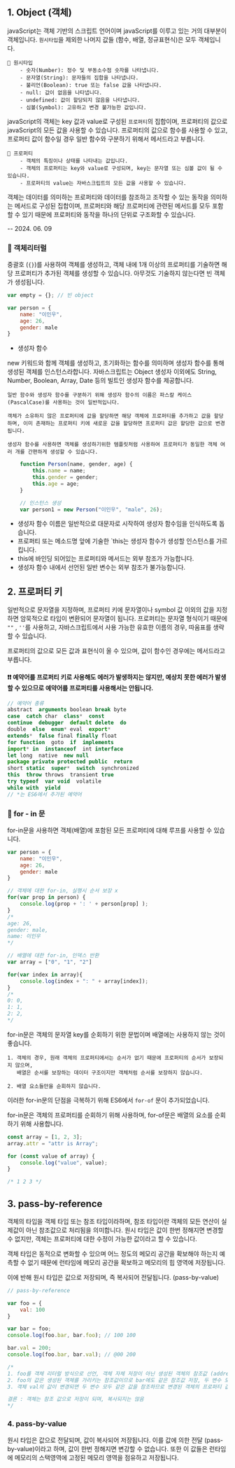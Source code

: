 ## 1. Object (객체)

javaScript는 객체 기반의 스크립트 언어이며 javaScript를 이루고 있는 거의 대부분이 객체입니다. `원시타입`을 제외한 나머지 값들 (함수, 배열, 정규표현식)은 모두 객체입니다.

```
🧐 원시타입
    - 숫자(Number): 정수 및 부동소수점 숫자를 나타냅니다.
    - 문자열(String): 문자들의 집합을 나타냅니다.
    - 불리언(Boolean): true 또는 false 값을 나타냅니다.
    - null: 값이 없음을 나타냅니다.
    - undefined: 값이 할당되지 않음을 나타냅니다.
    - 심볼(Symbol): 고유하고 변경 불가능한 값입니다.
```

javaScript의 객체는 key 값과 value로 구성된 `프로퍼티`의 집합이며, 프로퍼티의 값으로 javaScript의 모든 값을 사용할 수 있습니다. 프로퍼티의 값으로 함수를 사용할 수 있고, 프로퍼티 값이 함수일 경우 일반 함수와 구분하기 위해서 메서드라고 부릅니다.

```
🧐 프로퍼티
    - 객체의 특징이나 상태를 나타내는 값입니다. 
    - 객체의 프로퍼티는 key와 value로 구성되며, key는 문자열 또는 심볼 값이 될 수 있습니다. 
    - 프로퍼티의 value는 자바스크립트의 모든 값을 사용할 수 있습니다.
```

객체는 데이터를 의미하는 프로퍼티와 데이터를 참조하고 조작할 수 있는 동작을 의미하는 메서드로 구성된 집합이며, 프로퍼티와 해당 프로퍼티에 관련된 메서드를 모두 포함할 수 있기 때문에 프로퍼티와 동작을 하나의 단위로 구조화할 수 있습니다.

-- 2024. 06. 09

### 🧐 객체리터럴

중괄호 (`{}`)를 사용하여 객체를 생성하고, 객체 내에 1개 이상의 프로퍼티를 기술하면 해당 프로퍼티가 추가된 객체를 생성할 수 있습니다. 아무것도 기술하지 않는다면 빈 객체가 생성됩니다.

```javascript
var empty = {}; // 빈 object

var person = {
    name: "이인우",
    age: 26,
    gender: male
}
```

- 생성자 함수

new 키워드와 함께 객체를 생성하고, 초기화하는 함수를 의미하며 생성자 함수를 통해 생성된 객체를 인스턴스라합니다. 자바스크립트는 Object 생성자 이외에도 String, Number, Boolean, Array, Date 등의 빌트인 생성자 함수를 제공합니다.

    일반 함수와 생성자 함수를 구분하기 위해 생성자 함수의 이름은 파스칼 케이스(PascalCase)를 사용하는 것이 일반적입니다.

    객체가 소유하지 않은 프로퍼티에 값을 할당하면 해당 객체에 프로퍼티를 추가하고 값을 할당하며, 이미 존재하는 프로퍼티 키에 새로운 값을 할당하면 프로퍼티 값은 할당한 값으로 변경됩니다.

    생성자 함수를 사용하면 객체를 생성하기위한 템플릿처럼 사용하여 프로퍼티가 동일한 객체 여러 개를 간편하게 생성할 수 있습니다.

```javascript
    function Person(name, gender, age) {
        this.name = name;
        this.gender = gender;
        this.age = age;
    }

    // 인스턴스 생성
    var person1 = new Person("이인우", "male", 26);
```

- 생성자 함수 이름은 일반적으로 대문자로 시작하여 생성자 함수임을 인식하도록 돕습니다.
- 프로퍼티 또는 메소드명 앞에 기술한 `this는 생성자 함수가 생성할 인스턴스를 가르킵니다.
- this에 바인딩 되어있는 프로퍼티와 메서드는 외부 참조가 가능합니다.
- 생성자 함수 내에서 선언된 일반 변수는 외부 참조가 불가능합니다.


## 2. 프로퍼티 키

일반적으로 문자열을 지정하며, 프로퍼티 키에 문자열이나 symbol 값 이외의 값을 지정하면 암묵적으로 타입이 변환되어 문자열이 됩니다. 프로퍼티는 문자열 형식이기 때문에 `""` , `''`를 사용하고, 자바스크립트에서 사용 가능한 유효한 이름의 경우, 따움표를 생략할 수 있습니다. 

프로퍼티의 값으로 모든 값과 표현식이 올 수 있으며, 값이 함수인 경우에는 메서드라고 부릅니다.

#### ❗️❗️ 예약어를 프로퍼티 키로 사용해도 에러가 발생하지는 않지만, 예상치 못한 에러가 발생할 수 있으므로 예약어를 프로퍼티를 사용해서는 안됩니다.

```javascript
// 예약어 종류
abstract  arguments boolean break byte
case  catch char  class*  const
continue  debugger  default delete  do
double  else  enum* eval  export*
extends*  false final finally float
for function  goto  if  implements
import* in  instanceof  int interface
let long  native  new null
package private protected public  return
short static  super*  switch  synchronized
this  throw throws  transient true
try typeof  var void  volatile
while with  yield
// *는 ES6에서 추가된 예약어
```

### 🧐 for - in 문

for-in문을 사용하면 객체(배열)에 포함된 모든 프로퍼티에 대해 루프를 사용할 수 있습니다.

```javascript
var person = {
    name: "이인우",
    age: 26,
    gender: male
}

// 객체에 대한 for-in, 실행시 순서 보장 x
for(var prop in person) {
    console.log(prop + ': ' + person[prop] );
}
/*
age: 26,
gender: male,
name: 이인우
*/

// 배열에 대한 for-in, 인덱스 반환
var array = ["0", "1", "2"]

for(var index in array){
    console.log(index + ": " + array[index]);
}
/*
0: 0,
1: 1,
2: 2,
*/
```

for-in문은 객체의 문자열 key를 순회하기 위한 문법이며 배열에는 사용하지 않는 것이 좋습니다.

    1. 객체의 경우, 원래 객체의 프로퍼티에서는 순서가 없기 때문에 프로퍼티의 순서가 보장되지 않으며,
       배열은 순서를 보장하는 데이터 구조이지만 객체처럼 순서를 보장하지 않습니다.

    2. 배열 요소들만을 순회하지 않습니다.

이러한 for-in문의 단점을 극복하기 위해 ES6에서 `for-of` 문이 추가되었습니다.

for-in문은 객체의 프로퍼티를 순회하기 위해 사용하며, for-of문은 배열의 요소를 순회하기 위해 사용합니다.

```javascript
const array = [1, 2, 3];
array.attr = "attr is Array";

for (const value of array) {
    console.log("value", value);
}

/* 1 2 3 */
```

## 3. pass-by-reference

객체의 타입을 객체 타입 또는 참조 타입이라하며, 참조 타입이란 객체의 모든 연산이 실제값이 아닌 참조값으로 처리됨을 의미합니다. 원시 타입은 값이 한번 정해지면 변경할 수 없지만, 객체는 프로퍼티에 대한 수정이 가능한 값이라고 할 수 있습니다.

객체 타입은 동적으로 변화할 수 있으며 어느 정도의 메모리 공간을 확보해야 하는지 예측할 수 없기 때문에 런타임에 메모리 공간을 확보하고 메모리의 힙 영역에 저장됩니다.

이에 반해 원시 타입은 값으로 저장되며, 즉 복사되어 전달됩니다. (pass-by-value)

```js
// pass-by-reference

var foo = {
    val: 100
}

var bar = foo;
console.log(foo.bar, bar.foo); // 100 100

bar.val = 200;
console.log(foo.bar, bar.val); // @00 200

/*
1. foo를 객체 리터럴 방식으로 선언, 객체 자체 저장이 아닌 생성된 객체의 참조값 (address)를 저장
2. foo의 값은 생성된 객체를 가리키는 참조값이므로 bar에도 같은 참조값 저장, 두 변수 모두 동일한 객체 참조
3. 객체 val의 값이 변경되면 두 변수 모두 같은 값을 참조하므로 변경된 객체의 프로퍼티 값을 참조

결론 : 객체는 참조 값으로 저장이 되며, 복사되지는 않음
*/
```
### 4. pass-by-value

원시 타입은 값으로 전달되며, 값이 복사되어 저장됩니다. 이를 값에 의한 전달 (pass-by-value)이라고 하며, 값이 한번 정해지면 변강할 수 없습니다. 또한 이 값들은 런타임에 메모리의 스택영역에 고정된 메모리 영역을 점유하고 저장됩니다.






